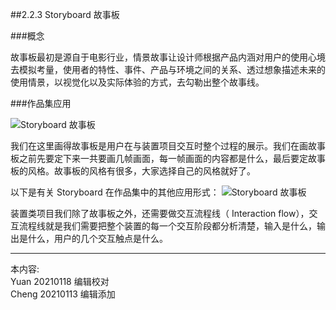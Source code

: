 
##2.2.3 Storyboard 故事板

###概念

故事板最初是源自于电影行业，情景故事让设计师根据产品内涵对用户的使用心境去模拟考量，使用者的特性、事件、产品与环境之间的关系、透过想象描述未来的使用情景，以视觉化以及实际体验的方式，去勾勒出整个故事线。

###作品集应用

![ Storyboard 故事板](http://kitpic.makebi.net/2021/ard_04.jpg)

我们在这里画得故事板是用户在与装置项目交互时整个过程的展示。我们在画故事板之前先要定下来一共要画几帧画面，每一帧画面的内容都是什么，最后要定故事板的风格。故事板的风格有很多，大家选择自己的风格就好了。

以下是有关 Storyboard 在作品集中的其他应用形式：
![ Storyboard 故事板](http://kitpic.makebi.net/2021/ard_05.jpg)


装置类项目我们除了故事板之外，还需要做交互流程线（ Interaction flow），交互流程线就是我们需要把整个装置的每一个交互阶段都分析清楚，输入是什么，输出是什么，用户的几个交互触点是什么。

---
本内容:    
Yuan 20210118 编辑校对  
Cheng 20210113 编辑添加
